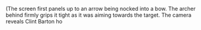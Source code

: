 (The screen first panels up to an arrow being nocked into a bow. The archer behind firmly grips it tight as it was aiming towards the target. The camera reveals Clint Barton ho
